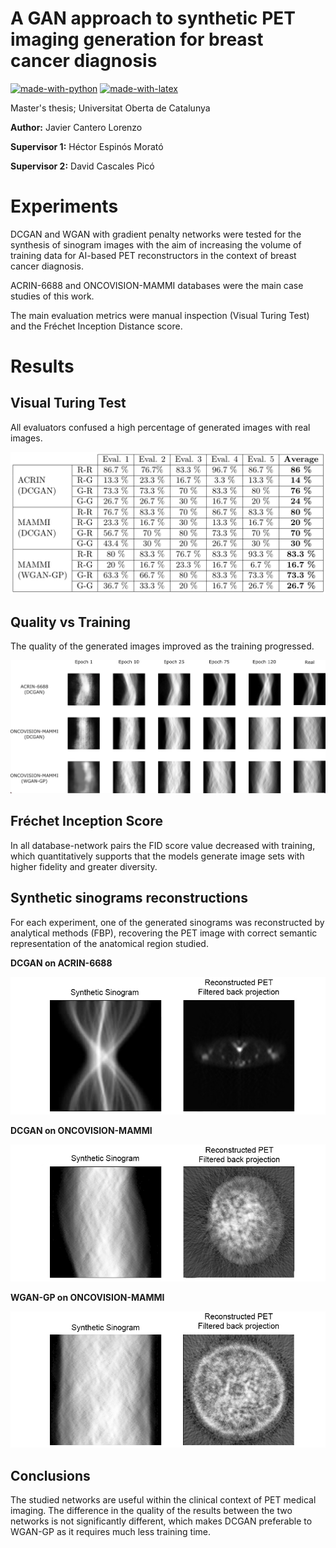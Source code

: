 # A GAN approach to synthetic PET imaging generation for breast cancer diagnosis

[![made-with-python](https://img.shields.io/badge/Coded%20with-Python-21496b.svg?style=for-the-badge&logo=Python)](https://www.python.org/)
[![made-with-latex](https://img.shields.io/badge/Documented%20with-LaTeX-4c9843.svg?style=for-the-badge&logo=Latex)](https://www.latex-project.org/)

Master's thesis; Universitat Oberta de Catalunya

**Author:** Javier Cantero Lorenzo

**Supervisor 1:** Héctor Espinós Morató

**Supervisor 2:** David Cascales Picó

# Experiments

DCGAN and WGAN with gradient penalty networks were tested for the synthesis of sinogram images with the aim of increasing the volume of training data for AI-based PET reconstructors in the context of breast cancer diagnosis.

ACRIN-6688 and ONCOVISION-MAMMI databases were the main case studies of this work.

The main evaluation metrics were manual inspection (Visual Turing Test) and the Fréchet Inception Distance score.

# Results

## Visual Turing Test

All evaluators confused a high percentage of generated images with real images.

![](figs/vtt.png)

## Quality vs Training

The quality of the generated images improved as the training progressed.

![](figs/qvt.png)

## Fréchet Inception Score

In all database-network pairs the FID score value decreased with training, which quantitatively supports that the models generate image sets with higher fidelity and greater diversity.

## Synthetic sinograms reconstructions

For each experiment, one of the generated sinograms was reconstructed by analytical methods (FBP), recovering the PET image with correct semantic representation of the anatomical region studied.

**DCGAN on ACRIN-6688**

![](figs/rec1.png)

**DCGAN on ONCOVISION-MAMMI**

![](figs/rec2.png)

**WGAN-GP on ONCOVISION-MAMMI**

![](figs/rec3.png)

## Conclusions

The studied networks are useful within the clinical context of PET medical imaging. The difference in the quality of the results between the two networks is not significantly different, which makes DCGAN preferable to WGAN-GP as it requires much less training time.
